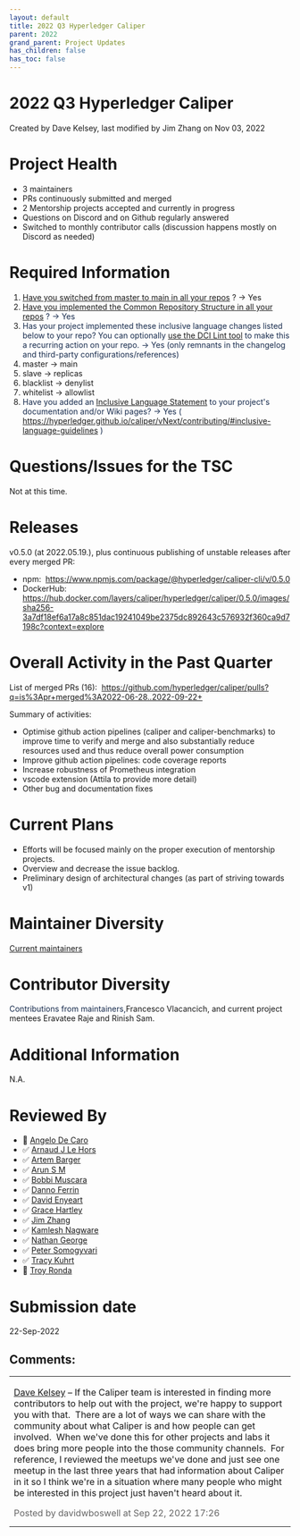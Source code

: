 ```yaml
---
layout: default
title: 2022 Q3 Hyperledger Caliper
parent: 2022
grand_parent: Project Updates
has_children: false
has_toc: false
---
```


# 2022 Q3 Hyperledger Caliper

Created by Dave Kelsey, last modified by Jim Zhang on Nov 03, 2022

<span style="letter-spacing: 0.0px;"> </span>

# Project Health

-   3 maintainers
-   PRs continuously submitted and merged
-   2 Mentorship projects accepted and currently in progress
-   Questions on Discord and on Github regularly answered
-   Switched to monthly contributor calls (discussion happens mostly on
Discord as needed)

# Required Information

1.  <span style="color: rgb(68,68,68);"> <a href="https://wiki.hyperledger.org/display/TSC/Projects+have+two+quarters+to+comply+with+common+repo+structure?focusedCommentId=41591637#comment-41591637" rel="nofollow">Have you switched from master to main in all your
repos</a> </span> <span style="letter-spacing: 0.0px;">? → Yes</span>
2.  <span class="placeholder-inline-tasks" style="color: rgb(23,43,77);text-decoration: none;"> <span style="color: rgb(68,68,68);">
<a href="https://tsc.hyperledger.org/repository-structure.html" class="external-link" rel="nofollow">Have you implemented the Common
Repository Structure in all your repos</a> </span> </span> <span style="color: rgb(23,43,77);text-decoration: none;">? → Yes </span>
3.  <span style="color: rgb(23,43,77);text-decoration: none;"> <span style="color: rgb(23,43,77);">Has your project implemented these
inclusive language changes listed below to your repo? You can
optionally
<a href="https://github.com/petermetz/gh-action-dci-lint#usage" class="external-link" rel="nofollow">use the DCI Lint tool</a> to
make this a recurring action on your repo. → Yes (only remnants in
the changelog and third-party configurations/references) </span></span>
1.  master → main
2.  slave → replicas
3.  blacklist → denylist
4.  whitelist → allowlist
4.  <span style="color: rgb(23,43,77);text-decoration: none;"> <span style="color: rgb(23,43,77);">Have you added an <a href="https://wiki.hyperledger.org/display/TSC/Inclusive+Language+Example" rel="nofollow">Inclusive Language Statement</a> to your project's
documentation and/or Wiki pages? → Yes ( <a href="https://hyperledger.github.io/caliper/vNext/contributing/#inclusive-language-guidelines" class="external-link" rel="nofollow">https://hyperledger.github.io/caliper/vNext/contributing/#inclusive-language-guidelines</a>
)</span> </span>

# Questions/Issues for the TSC

Not at this time.

# Releases

v0.5.0 (at 2022.05.19.), plus continuous publishing of unstable releases
after every merged PR:

-   npm: 
<a href="https://www.npmjs.com/package/@hyperledger/caliper-cli/v/0.5.0" class="external-link" rel="nofollow">https://www.npmjs.com/package/@hyperledger/caliper-cli/v/0.5.0</a>
-   DockerHub:  <a href="https://hub.docker.com/layers/caliper/hyperledger/caliper/0.5.0/images/sha256-3a7df18ef6a17a8c851dac19241049be2375dc892643c576932f360ca9d7198c?context=explore" class="external-link" rel="nofollow">https://hub.docker.com/layers/caliper/hyperledger/caliper/0.5.0/images/sha256-3a7df18ef6a17a8c851dac19241049be2375dc892643c576932f360ca9d7198c?context=explore</a>

# Overall Activity in the Past Quarter

List of merged PRs (16):  <a href="https://github.com/hyperledger/caliper/pulls?q=is%3Apr+merged%3A2022-06-28..2022-09-22+" class="external-link" rel="nofollow">https://github.com/hyperledger/caliper/pulls?q=is%3Apr+merged%3A2022-06-28..2022-09-22+</a>

Summary of activities:

-   Optimise github action pipelines (caliper and caliper-benchmarks) to
improve time to verify and merge and also substantially reduce
resources used and thus reduce overall power consumption
-   Improve github action pipelines: code coverage reports
-   Increase robustness of Prometheus integration
-   vscode extension (Attila to provide more detail)
-   Other bug and documentation fixes

# Current Plans

-   Efforts will be focused mainly on the proper execution of mentorship
projects.
-   Overview and decrease the issue backlog.
-   Preliminary design of architectural changes (as part of striving
towards v1)

# Maintainer Diversity

<a href="https://github.com/hyperledger/caliper/blob/f1634b511f782b3ee74829972402adcbff806eaa/MAINTAINERS.md" class="external-link" rel="nofollow">Current maintainers</a>

# Contributor Diversity

<span style="color: rgb(23,43,77);">Contributions from maintainers,</span>Francesco Vlacancich, and current project mentees Eravatee Raje
and Rinish Sam.

# Additional Information

N.A.

# Reviewed By

-   🔲 <span class="placeholder-inline-tasks">
<a href="https://wiki.hyperledger.org/display/~angelo.decaro" class="confluence-userlink user-mention" data-username="angelo.decaro" data-linked-resource-id="16327529" data-linked-resource-version="1" data-linked-resource-type="userinfo" data-base-url="https://wiki.hyperledger.org">Angelo De Caro</a></span>
-   ✅ <span class="placeholder-inline-tasks">
<a href="https://wiki.hyperledger.org/display/~lehors" class="confluence-userlink user-mention" data-username="lehors" data-linked-resource-id="2394240" data-linked-resource-version="1" data-linked-resource-type="userinfo" data-base-url="https://wiki.hyperledger.org">Arnaud J Le Hors</a></span>
-   ✅ <span class="placeholder-inline-tasks">
<a href="https://wiki.hyperledger.org/display/~C0rWin" class="confluence-userlink user-mention" data-username="C0rWin" data-linked-resource-id="13865321" data-linked-resource-version="1" data-linked-resource-type="userinfo" data-base-url="https://wiki.hyperledger.org">Artem Barger</a></span>
-   ✅ <span class="placeholder-inline-tasks">
<a href="https://wiki.hyperledger.org/display/~arsulegai" class="confluence-userlink user-mention" data-username="arsulegai" data-linked-resource-id="6427759" data-linked-resource-version="2" data-linked-resource-type="userinfo" data-base-url="https://wiki.hyperledger.org">Arun S M</a> </span>
-   ✅ <span class="placeholder-inline-tasks">
<a href="https://wiki.hyperledger.org/display/~Bobbijn" class="confluence-userlink user-mention" data-username="Bobbijn" data-linked-resource-id="2393198" data-linked-resource-version="2" data-linked-resource-type="userinfo" data-base-url="https://wiki.hyperledger.org">Bobbi Muscara</a></span>
-   ✅ <span class="placeholder-inline-tasks">
<a href="https://wiki.hyperledger.org/display/~shemnon" class="confluence-userlink user-mention" data-username="shemnon" data-linked-resource-id="20022118" data-linked-resource-version="2" data-linked-resource-type="userinfo" data-base-url="https://wiki.hyperledger.org">Danno Ferrin</a>  </span>
-   ✅ <span class="placeholder-inline-tasks">
<a href="https://wiki.hyperledger.org/display/~denyeart" class="confluence-userlink user-mention" data-username="denyeart" data-linked-resource-id="2392864" data-linked-resource-version="1" data-linked-resource-type="userinfo" data-base-url="https://wiki.hyperledger.org">David Enyeart</a></span>
-   ✅ <span class="placeholder-inline-tasks">
<a href="https://wiki.hyperledger.org/display/~grace.hartley" class="confluence-userlink user-mention" data-username="grace.hartley" data-linked-resource-id="16324128" data-linked-resource-version="1" data-linked-resource-type="userinfo" data-base-url="https://wiki.hyperledger.org">Grace Hartley</a></span>
-   ✅ <span class="placeholder-inline-tasks">
<a href="https://wiki.hyperledger.org/display/~jimthematrix" class="confluence-userlink user-mention" data-username="jimthematrix" data-linked-resource-id="58854075" data-linked-resource-version="1" data-linked-resource-type="userinfo" data-base-url="https://wiki.hyperledger.org">Jim Zhang</a> </span>
-   ✅ <span class="placeholder-inline-tasks">
<a href="https://wiki.hyperledger.org/display/~knagware9" class="confluence-userlink user-mention" data-username="knagware9" data-linked-resource-id="2393468" data-linked-resource-version="1" data-linked-resource-type="userinfo" data-base-url="https://wiki.hyperledger.org">Kamlesh Nagware</a></span>
-   ✅ <span class="placeholder-inline-tasks">
<a href="https://wiki.hyperledger.org/display/~nage" class="confluence-userlink user-mention" data-username="nage" data-linked-resource-id="2393038" data-linked-resource-version="1" data-linked-resource-type="userinfo" data-base-url="https://wiki.hyperledger.org">Nathan George</a></span>
-   ✅ <span class="placeholder-inline-tasks">
<a href="https://wiki.hyperledger.org/display/~gl7doqu97svck56tzyjzzhxj" class="confluence-userlink user-mention" data-username="gl7doqu97svck56tzyjzzhxj" data-linked-resource-id="24779271" data-linked-resource-version="1" data-linked-resource-type="userinfo" data-base-url="https://wiki.hyperledger.org">Peter Somogyvari</a></span>
-   ✅ <span class="placeholder-inline-tasks">
<a href="https://wiki.hyperledger.org/display/~tkuhrt" class="confluence-userlink user-mention" data-username="tkuhrt" data-linked-resource-id="1180151" data-linked-resource-version="2" data-linked-resource-type="userinfo" data-base-url="https://wiki.hyperledger.org">Tracy Kuhrt</a> </span>
-   🔲 <span class="placeholder-inline-tasks">
<a href="https://wiki.hyperledger.org/display/~troyronda" class="confluence-userlink user-mention" data-username="troyronda" data-linked-resource-id="9110618" data-linked-resource-version="2" data-linked-resource-type="userinfo" data-base-url="https://wiki.hyperledger.org">Troy Ronda</a> </span>

# <span class="placeholder-inline-tasks">Submission date </span>

<span class="placeholder-inline-tasks"> 22-Sep-2022 </span>



## Comments:

<table data-border="0" width="100%">
<colgroup>
<col style="width: 100%" />
</colgroup>
<tbody>
<tr class="odd">
<td><span id="comment-71701528"></span>
<p><a href="https://wiki.hyperledger.org/display/~davidkel" class="confluence-userlink user-mention" data-username="davidkel" data-linked-resource-id="16327281" data-linked-resource-version="1" data-linked-resource-type="userinfo" data-base-url="https://wiki.hyperledger.org">Dave Kelsey</a> – If the
Caliper team is interested in finding more contributors to help out with
the project, we're happy to support you with that.  There are a lot of
ways we can share with the community about what Caliper is and how
people can get involved.  When we've done this for other projects and
labs it does bring more people into the those community channels.  For
reference, I reviewed the meetups we've done and just see one meetup in
the last three years that had information about Caliper in it so I think
we're in a situation where many people who might be interested in this
project just haven't heard about it.</p>
<div class="smallfont" data-align="left" style="color: #666666; width: 98%; margin-bottom: 10px;">
 Posted by davidwboswell
at Sep 22, 2022 17:26 </div ></td>
</tr>
</tbody>
</table>




